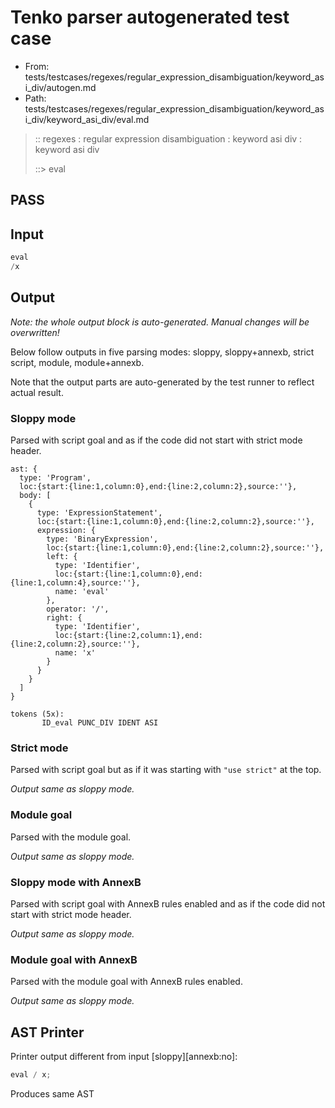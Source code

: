 # Tenko parser autogenerated test case

- From: tests/testcases/regexes/regular_expression_disambiguation/keyword_asi_div/autogen.md
- Path: tests/testcases/regexes/regular_expression_disambiguation/keyword_asi_div/keyword_asi_div/eval.md

> :: regexes : regular expression disambiguation : keyword asi div : keyword asi div
>
> ::> eval
## PASS

## Input

`````js
eval
/x
`````

## Output

_Note: the whole output block is auto-generated. Manual changes will be overwritten!_

Below follow outputs in five parsing modes: sloppy, sloppy+annexb, strict script, module, module+annexb.

Note that the output parts are auto-generated by the test runner to reflect actual result.

### Sloppy mode

Parsed with script goal and as if the code did not start with strict mode header.

`````
ast: {
  type: 'Program',
  loc:{start:{line:1,column:0},end:{line:2,column:2},source:''},
  body: [
    {
      type: 'ExpressionStatement',
      loc:{start:{line:1,column:0},end:{line:2,column:2},source:''},
      expression: {
        type: 'BinaryExpression',
        loc:{start:{line:1,column:0},end:{line:2,column:2},source:''},
        left: {
          type: 'Identifier',
          loc:{start:{line:1,column:0},end:{line:1,column:4},source:''},
          name: 'eval'
        },
        operator: '/',
        right: {
          type: 'Identifier',
          loc:{start:{line:2,column:1},end:{line:2,column:2},source:''},
          name: 'x'
        }
      }
    }
  ]
}

tokens (5x):
       ID_eval PUNC_DIV IDENT ASI
`````

### Strict mode

Parsed with script goal but as if it was starting with `"use strict"` at the top.

_Output same as sloppy mode._

### Module goal

Parsed with the module goal.

_Output same as sloppy mode._

### Sloppy mode with AnnexB

Parsed with script goal with AnnexB rules enabled and as if the code did not start with strict mode header.

_Output same as sloppy mode._

### Module goal with AnnexB

Parsed with the module goal with AnnexB rules enabled.

_Output same as sloppy mode._

## AST Printer

Printer output different from input [sloppy][annexb:no]:

````js
eval / x;
````

Produces same AST
